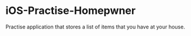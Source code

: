 # iOS-Practise-Homepwner

Practise application that stores a list of items that you have at your house.

